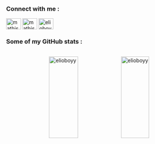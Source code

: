 <h3 align="left">Connect with me :</h3>
<p align="left">
  <a href="https://linkedin.com/in/mathis-sportiello" target="blank"
    ><img
      align="center"
      src="https://raw.githubusercontent.com/rahuldkjain/github-profile-readme-generator/master/src/images/icons/Social/linked-in-alt.svg"
      alt="mathis-sportiello"
      height="30"
      width="40"
  /></a>
  <a href="https://instagram.com/mathissportiello" target="blank"
    ><img
      align="center"
      src="https://raw.githubusercontent.com/rahuldkjain/github-profile-readme-generator/master/src/images/icons/Social/instagram.svg"
      alt="mathissportiello"
      height="30"
      width="40"
  /></a>
  <a href="https://discord.com/users/1016829756727119994" target="blank"
    ><img
      align="center"
      src="https://raw.githubusercontent.com/rahuldkjain/github-profile-readme-generator/master/src/images/icons/Social/discord.svg"
      alt="elioboyy"
      height="30"
      width="40"
  /></a>
</p>

<h3>Some of my GitHub stats :</h3>
<div
  style="
    position: relative;
    width: 100%;
    display: flex;
    justify-content: space-evenly;
    height: 250px;
  "
>
  <p>
    <img
      style="height: 100%"
      align="left"
      src="https://github-readme-stats.vercel.app/api/top-langs?username=elioboyy&show_icons=true&locale=en&layout=compact"
      alt="elioboyy"
    />
  </p>

  <p>
    <img
      style="height: 100%"
      align="center"
      src="https://github-readme-streak-stats.herokuapp.com/?user=elioboyy&"
      alt="elioboyy"
    />
  </p>
</div>
